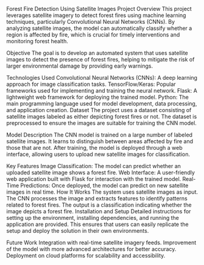 Forest Fire Detection Using Satellite Images
Project Overview
This project leverages satellite imagery to detect forest fires using machine learning techniques, particularly Convolutional Neural Networks (CNNs). By analyzing satellite images, the model can automatically classify whether a region is affected by fire, which is crucial for timely interventions and monitoring forest health.

Objective
The goal is to develop an automated system that uses satellite images to detect the presence of forest fires, helping to mitigate the risk of larger environmental damage by providing early warnings.

Technologies Used
Convolutional Neural Networks (CNNs): A deep learning approach for image classification tasks.
TensorFlow/Keras: Popular frameworks used for implementing and training the neural network.
Flask: A lightweight web framework for deploying the trained model.
Python: The main programming language used for model development, data processing, and application creation.
Dataset
The project uses a dataset consisting of satellite images labeled as either depicting forest fires or not. The dataset is preprocessed to ensure the images are suitable for training the CNN model.

Model Description
The CNN model is trained on a large number of labeled satellite images. It learns to distinguish between areas affected by fire and those that are not. After training, the model is deployed through a web interface, allowing users to upload new satellite images for classification.

Key Features
Image Classification: The model can predict whether an uploaded satellite image shows a forest fire.
Web Interface: A user-friendly web application built with Flask for interaction with the trained model.
Real-Time Predictions: Once deployed, the model can predict on new satellite images in real time.
How It Works
The system uses satellite images as input.
The CNN processes the image and extracts features to identify patterns related to forest fires.
The output is a classification indicating whether the image depicts a forest fire.
Installation and Setup
Detailed instructions for setting up the environment, installing dependencies, and running the application are provided. This ensures that users can easily replicate the setup and deploy the solution in their own environments.

Future Work
Integration with real-time satellite imagery feeds.
Improvement of the model with more advanced architectures for better accuracy.
Deployment on cloud platforms for scalability and accessibility.
